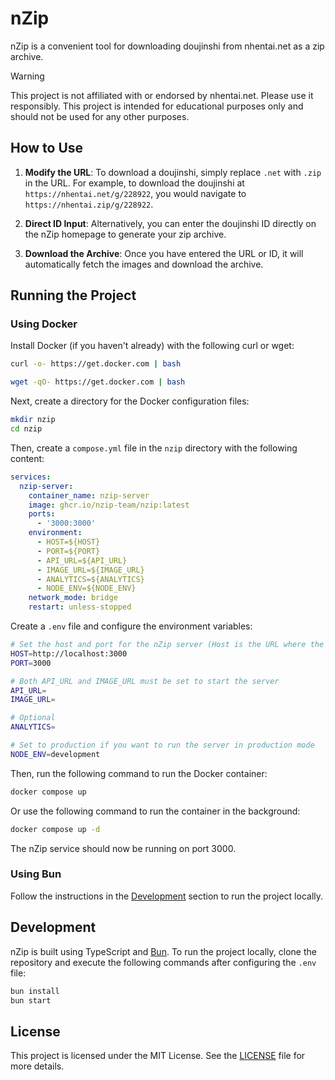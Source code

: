 # nZip

nZip is a convenient tool for downloading doujinshi from nhentai.net as a zip archive.

> [!WARNING]
> This project is not affiliated with or endorsed by nhentai.net. Please use it responsibly.
> This project is intended for educational purposes only and should not be used for any other purposes.

## How to Use

1. **Modify the URL**: To download a doujinshi, simply replace `.net` with `.zip` in the URL. For example, to download the doujinshi at `https://nhentai.net/g/228922`, you would navigate to `https://nhentai.zip/g/228922`.

2. **Direct ID Input**: Alternatively, you can enter the doujinshi ID directly on the nZip homepage to generate your zip archive.

3. **Download the Archive**: Once you have entered the URL or ID, it will automatically fetch the images and download the archive.

## Running the Project

### Using Docker

Install Docker (if you haven't already) with the following curl or wget:

```bash
curl -o- https://get.docker.com | bash
```
```bash
wget -qO- https://get.docker.com | bash
```

Next, create a directory for the Docker configuration files:

```bash
mkdir nzip
cd nzip
```

Then, create a `compose.yml` file in the `nzip` directory with the following content:

```yaml
services:
  nzip-server:
    container_name: nzip-server
    image: ghcr.io/nzip-team/nzip:latest
    ports:
      - '3000:3000'
    environment:
      - HOST=${HOST}
      - PORT=${PORT}
      - API_URL=${API_URL}
      - IMAGE_URL=${IMAGE_URL}
      - ANALYTICS=${ANALYTICS}
      - NODE_ENV=${NODE_ENV}
    network_mode: bridge
    restart: unless-stopped
```

Create a `.env` file and configure the environment variables:

```sh
# Set the host and port for the nZip server (Host is the URL where the server will be accessible)
HOST=http://localhost:3000
PORT=3000

# Both API_URL and IMAGE_URL must be set to start the server
API_URL=
IMAGE_URL=

# Optional
ANALYTICS= 

# Set to production if you want to run the server in production mode
NODE_ENV=development
```

Then, run the following command to run the Docker container:

```bash
docker compose up
```

Or use the following command to run the container in the background:

```bash
docker compose up -d
```

The nZip service should now be running on port 3000.

### Using Bun

Follow the instructions in the [Development](#development) section to run the project locally.

## Development

nZip is built using TypeScript and [Bun](https://bun.sh/). To run the project locally, clone the repository and execute the following commands after configuring the `.env` file:

```bash
bun install
bun start
```

## License

This project is licensed under the MIT License. See the [LICENSE](./LICENSE) file for more details.
